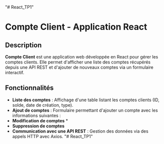 "# React_TP1" 


# Compte Client - Application React

## Description
**Compte Client** est une application web développée en React pour gérer les comptes clients. Elle permet d'afficher une liste des comptes récupérés depuis une API REST et d'ajouter de nouveaux comptes via un formulaire interactif.

## Fonctionnalités
- **Liste des comptes** : Affichage d'une table listant les comptes clients (ID, solde, date de création, type).
- **Ajout de comptes** : Formulaire permettant d'ajouter un compte avec les informations suivantes :
- **Modification  de comptes** *
-  **Suppression de comptes**     
- **Communication avec une API REST** : Gestion des données via des appels HTTP avec Axios.
"# React_TP1"


